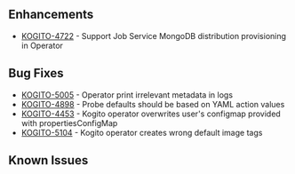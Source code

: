 <!-- Keep them in alphabetical order -->
## Enhancements
- [KOGITO-4722](https://issues.redhat.com/browse/KOGITO-4722) - Support Job Service MongoDB distribution provisioning in Operator

## Bug Fixes
- [KOGITO-5005](https://issues.redhat.com/browse/KOGITO-5005) - Operator print irrelevant metadata in logs
- [KOGITO-4898](https://issues.redhat.com/browse/KOGITO-4898) - Probe defaults should be based on YAML action values
- [KOGITO-4453](https://issues.redhat.com/browse/KOGITO-4453) - Kogito operator overwrites user's configmap provided with propertiesConfigMap
- [KOGITO-5104](https://issues.redhat.com/browse/KOGITO-5104) - Kogito operator creates wrong default image tags

## Known Issues
